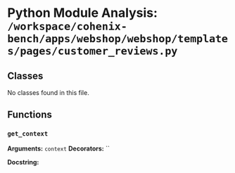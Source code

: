 # Python Module Analysis: `/workspace/cohenix-bench/apps/webshop/webshop/templates/pages/customer_reviews.py`

## Classes

No classes found in this file.


## Functions

### `get_context`
**Arguments:** `context`
**Decorators:** ``

**Docstring:**
```

```

